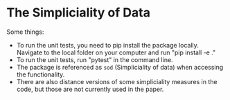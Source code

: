 # The Simpliciality of Data

Some things:

* To run the unit tests, you need to pip install the package locally. Navigate to the local folder on your computer and run "pip install -e ."
* To run the unit tests, run "pytest" in the command line.
* The package is referenced as `sod` (Simpliciality of data) when accessing the functionality.
* There are also distance versions of some simpliciality measures in the code, but those are not currently used in the paper.